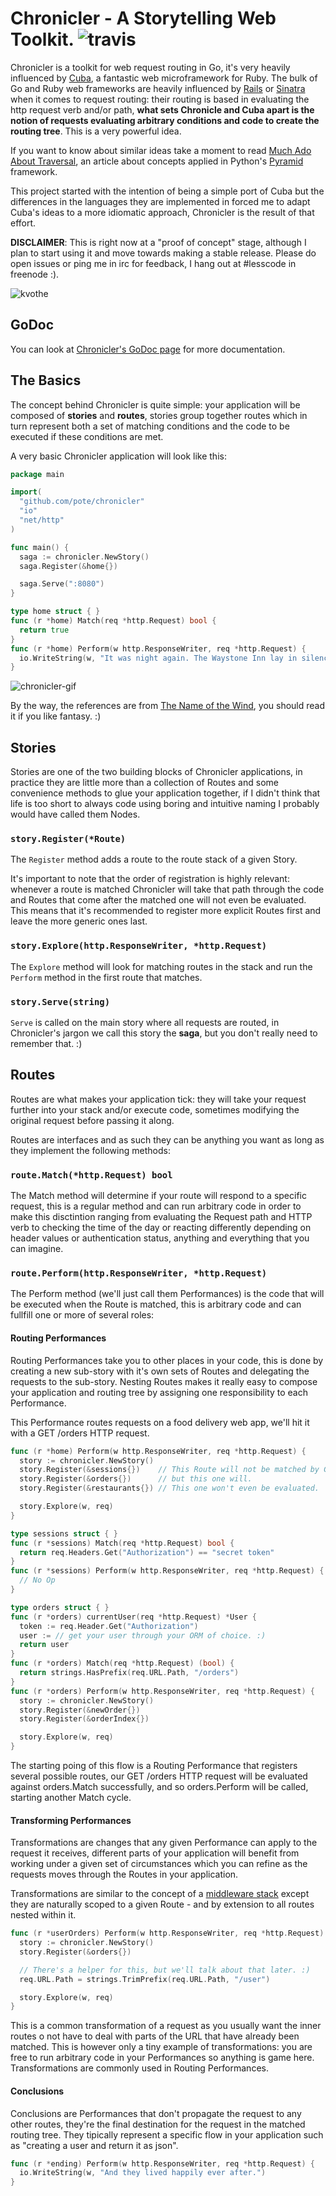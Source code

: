 # Chronicler - A Storytelling Web Toolkit. ![travis](https://api.travis-ci.org/pote/chronicler.svg) 

Chronicler is a toolkit for web request routing in Go, it's very heavily influenced by [Cuba](http://cuba.is/), a fantastic web microframework for Ruby. The bulk of Go and Ruby web frameworks are heavily influenced by [Rails](https://github.com/rails/rails) or [Sinatra](https://github.com/sinatra/sinatra) when it comes to request routing: their routing is based in evaluating the http request verb and/or path, **what sets Chronicle and Cuba apart is the notion of requests evaluating arbitrary conditions and code to create the routing tree**. This is a very powerful idea.

If you want to know about similar ideas take a moment to read [Much Ado About Traversal](http://pyramid.readthedocs.org/en/latest/narr/muchadoabouttraversal.html), an article about concepts applied in Python's [Pyramid](http://pyramid.readthedocs.org/en/latest/) framework.

This project started with the intention of being a simple port of Cuba but the differences in the languages they are implemented in forced me to adapt Cuba's ideas to a more idiomatic approach, Chronicler is the result of that effort.

**DISCLAIMER**: This is right now at a "proof of concept" stage, although I plan to start using it and move towards making a stable release. Please do open issues or ping me in irc for feedback, I hang out at #lesscode in freenode :).

![kvothe](chronicler.png)

## GoDoc

You can look at [Chronicler's GoDoc page](https://godoc.org/github.com/pote/chronicler) for more documentation.

## The Basics

The concept behind Chronicler is quite simple: your application will be composed of **stories** and **routes**, stories group together routes which in turn  represent both a set of matching conditions and the code to be executed if these conditions are met.

A very basic Chronicler application will look like this:

```go
package main

import(
  "github.com/pote/chronicler"
  "io"
  "net/http"
)

func main() {
  saga := chronicler.NewStory()
  saga.Register(&home{})

  saga.Serve(":8080")
}

type home struct { }
func (r *home) Match(req *http.Request) bool {
  return true
}
func (r *home) Perform(w http.ResponseWriter, req *http.Request) {
  io.WriteString(w, "It was night again. The Waystone Inn lay in silence, and it was a silence of three parts.\n")
}
```
![chronicler-gif](chronicler.gif)

By the way, the references are from [The Name of the Wind](http://www.amazon.com/Name-Wind-Kingkiller-Chronicle-Day-ebook/dp/B0010SKUYM/ref=sr_1_1?ie=UTF8&qid=1413554542&sr=8-1&keywords=The+Name+of+the+Wind), you should read it if you like fantasy. :)

## Stories

Stories are one of the two building blocks of Chronicler applications, in practice they are little more than a collection of Routes and some convenience methods to glue your application together, if I didn't think that life is too short to always code using boring and intuitive naming I probably would have called them Nodes.

### `story.Register(*Route)`

The `Register` method adds a route to the route stack of a given Story.

It's important to note that the order of registration is highly relevant: whenever a route is matched Chronicler will take that path through the code and Routes that come after the matched one will not even be evaluated. This means that it's recommended to register more explicit Routes first and leave the more generic ones last.

### `story.Explore(http.ResponseWriter, *http.Request)`

The `Explore` method will look for matching routes in the stack and run the `Perform` method in the first route that matches.

### `story.Serve(string)`

`Serve` is called on the main story where all requests are routed, in Chronicler's jargon we call this story the **saga**, but you don't really need to remember that. :)

## Routes

Routes are what makes your application tick: they will take your request further into your stack and/or execute code, sometimes modifying the original request before passing it along.

Routes are interfaces and as such they can be anything you want as long as they implement the following methods:

### `route.Match(*http.Request) bool`

The Match method will determine if your route will respond to a specific request, this is a regular method and can run arbitrary code in order to make this disctintion ranging from evaluating the Request path and HTTP verb to checking the time of the day or reacting differently depending on header values or authentication status, anything and everything that you can imagine.

### `route.Perform(http.ResponseWriter, *http.Request)`

The Perform method (we'll just call them Performances) is the code that will be executed when the Route is matched, this is arbitrary code and can fullfill one or more of several roles:

#### Routing Performances

Routing Performances take you to other places in your code, this is done by creating a new sub-story with it's own sets of Routes and delegating the requests to the sub-story. Nesting Routes makes it really easy to compose your application and routing tree by assigning one responsibility to each Performance.

This Performance routes requests on a food delivery web app, we'll hit it with a GET /orders HTTP request.

```go
func (r *home) Perform(w http.ResponseWriter, req *http.Request) {
  story := chronicler.NewStory()
  story.Register(&sessions{})    // This Route will not be matched by GET /orders
  story.Register(&orders{})      // but this one will.
  story.Register(&restaurants{}) // This one won't even be evaluated.

  story.Explore(w, req)
}

type sessions struct { }
func (r *sessions) Match(req *http.Request) bool {
  return req.Headers.Get("Authorization") == "secret token"
}
func (r *sessions) Perform(w http.ResponseWriter, req *http.Request) {
  // No Op
}

type orders struct { }
func (r *orders) currentUser(req *http.Request) *User {
  token := req.Header.Get("Authorization")
  user := // get your user through your ORM of choice. :)
  return user
}
func (r *orders) Match(req *http.Request) (bool) {
  return strings.HasPrefix(req.URL.Path, "/orders")
}
func (r *orders) Perform(w http.ResponseWriter, req *http.Request) {
  story := chronicler.NewStory()
  story.Register(&newOrder{})
  story.Register(&orderIndex{})

  story.Explore(w, req)
}
```

The starting poing of this flow is a Routing Performance that registers several possible routes, our GET /orders HTTP request will be evaluated against orders.Match successfully, and so orders.Perform will be called, starting another Match cycle.


#### Transforming Performances

Transformations are changes that any given Performance can apply to the request it receives, different parts of your application will benefit from working under a given set of circumstances which you can refine as the requests moves through the Routes in your application.

Transformations are similar to the concept of a [middleware stack](http://en.wikipedia.org/wiki/Middleware) except they are naturally scoped to a given Route - and by extension to all routes nested within it.


```go
func (r *userOrders) Perform(w http.ResponseWriter, req *http.Request) {
  story := chronicler.NewStory()
  story.Register(&orders{})

  // There's a helper for this, but we'll talk about that later. :)
  req.URL.Path = strings.TrimPrefix(req.URL.Path, "/user")

  story.Explore(w, req)
}
```

This is a common transformation of a request as you usually want the inner routes o not have to deal with parts of the URL that have already been matched. This is however only a tiny example of transformations: you are free to run arbitrary code in your Performances so anything is game here. Transformations are commonly used in Routing Performances.

#### Conclusions

Conclusions are Performances that don't propagate the request to any other routes, they're the final destination for the request in the matched routing tree. They tipically represent a specific flow in your application such as "creating a user and return it as json".

```go
func (r *ending) Perform(w http.ResponseWriter, req *http.Request) {
  io.WriteString(w, "And they lived happily ever after.")
}
```
